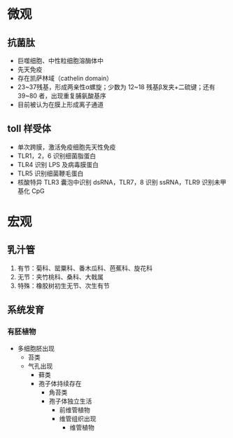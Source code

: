 # 微观
## 抗菌肽
- 巨噬细胞、中性粒细胞溶酶体中
- 先天免疫
- 存在凯萨林域（cathelin domain）
- 23~37残基，形成两亲性α螺旋；少数为 12~18 残基β发夹+二硫键；还有 39~80 者，出现重复脯氨酸基序
- 目前被认为在膜上形成离子通道
## toll 样受体
- 单次跨膜，激活免疫细胞先天性免疫
- TLR1，2，6 识别细菌脂蛋白
- TLR4 识别 LPS 及病毒膜蛋白
- TLR5 识别细菌鞭毛蛋白
- 核酸特异 TLR3 囊泡中识别 dsRNA，TLR7，8 识别 ssRNA，TLR9 识别未甲基化 CpG
# 宏观
## 乳汁管
1. 有节：菊科、罂粟科、番木瓜科、芭蕉科、旋花科
2. 无节：夹竹桃科、桑科、大戟属
3. 特殊：橡胶树初生无节、次生有节
## 系统发育
### 有胚植物
- 多细胞胚出现
	- 苔类
	- 气孔出现
		- 藓类
		- 孢子体持续存在
			- 角苔类
			- 孢子体独立生活
				- 前维管植物
				- 维管组织出现
					- 维管植物